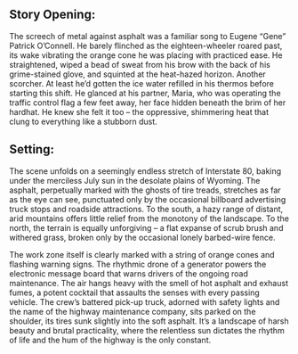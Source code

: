 ## Story Opening:

The screech of metal against asphalt was a familiar song to Eugene “Gene” Patrick O’Connell. He barely flinched as the eighteen-wheeler roared past, its wake vibrating the orange cone he was placing with practiced ease. He straightened, wiped a bead of sweat from his brow with the back of his grime-stained glove, and squinted at the heat-hazed horizon. Another scorcher. At least he’d gotten the ice water refilled in his thermos before starting this shift. He glanced at his partner, Maria, who was operating the traffic control flag a few feet away, her face hidden beneath the brim of her hardhat. He knew she felt it too – the oppressive, shimmering heat that clung to everything like a stubborn dust.

## Setting:

The scene unfolds on a seemingly endless stretch of Interstate 80, baking under the merciless July sun in the desolate plains of Wyoming. The asphalt, perpetually marked with the ghosts of tire treads, stretches as far as the eye can see, punctuated only by the occasional billboard advertising truck stops and roadside attractions. To the south, a hazy range of distant, arid mountains offers little relief from the monotony of the landscape. To the north, the terrain is equally unforgiving – a flat expanse of scrub brush and withered grass, broken only by the occasional lonely barbed-wire fence.

The work zone itself is clearly marked with a string of orange cones and flashing warning signs. The rhythmic drone of a generator powers the electronic message board that warns drivers of the ongoing road maintenance. The air hangs heavy with the smell of hot asphalt and exhaust fumes, a potent cocktail that assaults the senses with every passing vehicle. The crew’s battered pick-up truck, adorned with safety lights and the name of the highway maintenance company, sits parked on the shoulder, its tires sunk slightly into the soft asphalt. It’s a landscape of harsh beauty and brutal practicality, where the relentless sun dictates the rhythm of life and the hum of the highway is the only constant.
